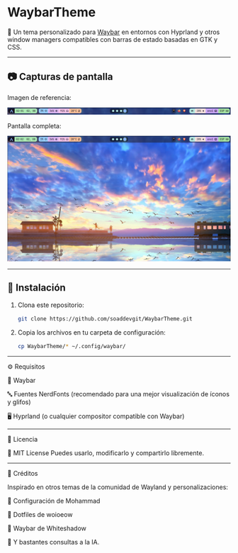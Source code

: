 # WaybarTheme

🎨 Un tema personalizado para [Waybar](https://github.com/Alexays/Waybar) en entornos con Hyprland y otros window managers compatibles con barras de estado basadas en GTK y CSS.

---

## 📷 Capturas de pantalla

Imagen de referencia:

![Preview](./preview.png)

Pantalla completa:

![Preview](./preview2.png)

---

## 🚀 Instalación

1. Clona este repositorio:
   ```bash
   git clone https://github.com/soaddevgit/WaybarTheme.git

2. Copia los archivos en tu carpeta de configuración:
   ```bash
   cp WaybarTheme/* ~/.config/waybar/

---

⚙️ Requisitos

🧭 Waybar

🔤 Fuentes NerdFonts (recomendado para una mejor visualización de íconos y glifos)

🖥️ Hyprland (o cualquier compositor compatible con Waybar)
    
    
---

📄 Licencia

📝 MIT License
Puedes usarlo, modificarlo y compartirlo libremente.

---

🙌 Créditos

Inspirado en otros temas de la comunidad de Wayland y personalizaciones:

🔗 Configuración de Mohammad

🔗 Dotfiles de woioeow

🔗 Waybar de Whiteshadow

🤖 Y bastantes consultas a la IA.
